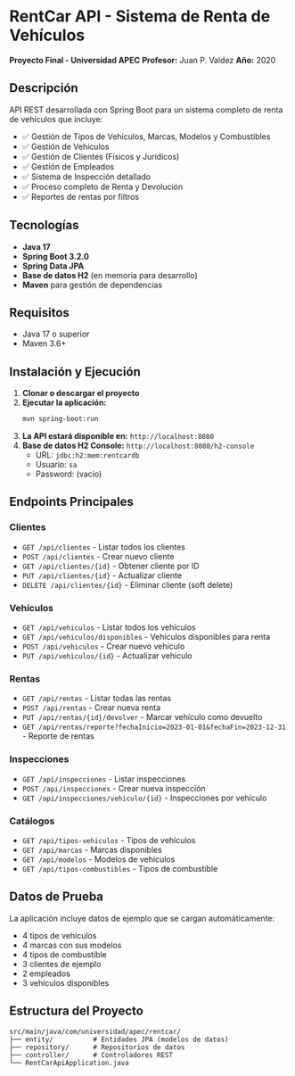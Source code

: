 # RentCar API - Sistema de Renta de Vehículos

**Proyecto Final - Universidad APEC**
**Profesor:** Juan P. Valdez
**Año:** 2020

## Descripción

API REST desarrollada con Spring Boot para un sistema completo de renta de vehículos que incluye:

- ✅ Gestión de Tipos de Vehículos, Marcas, Modelos y Combustibles
- ✅ Gestión de Vehículos
- ✅ Gestión de Clientes (Físicos y Jurídicos)
- ✅ Gestión de Empleados
- ✅ Sistema de Inspección detallado
- ✅ Proceso completo de Renta y Devolución
- ✅ Reportes de rentas por filtros

## Tecnologías

- **Java 17**
- **Spring Boot 3.2.0**
- **Spring Data JPA**
- **Base de datos H2** (en memoria para desarrollo)
- **Maven** para gestión de dependencias

## Requisitos

- Java 17 o superior
- Maven 3.6+

## Instalación y Ejecución

1. **Clonar o descargar el proyecto**
2. **Ejecutar la aplicación:**
   ```bash
   mvn spring-boot:run
   ```
3. **La API estará disponible en:** `http://localhost:8080`
4. **Base de datos H2 Console:** `http://localhost:8080/h2-console`
   - URL: `jdbc:h2:mem:rentcardb`
   - Usuario: `sa`
   - Password: (vacío)

## Endpoints Principales

### Clientes
- `GET /api/clientes` - Listar todos los clientes
- `POST /api/clientes` - Crear nuevo cliente
- `GET /api/clientes/{id}` - Obtener cliente por ID
- `PUT /api/clientes/{id}` - Actualizar cliente
- `DELETE /api/clientes/{id}` - Eliminar cliente (soft delete)

### Vehículos
- `GET /api/vehiculos` - Listar todos los vehículos
- `GET /api/vehiculos/disponibles` - Vehículos disponibles para renta
- `POST /api/vehiculos` - Crear nuevo vehículo
- `PUT /api/vehiculos/{id}` - Actualizar vehículo

### Rentas
- `GET /api/rentas` - Listar todas las rentas
- `POST /api/rentas` - Crear nueva renta
- `PUT /api/rentas/{id}/devolver` - Marcar vehículo como devuelto
- `GET /api/rentas/reporte?fechaInicio=2023-01-01&fechaFin=2023-12-31` - Reporte de rentas

### Inspecciones
- `GET /api/inspecciones` - Listar inspecciones
- `POST /api/inspecciones` - Crear nueva inspección
- `GET /api/inspecciones/vehiculo/{id}` - Inspecciones por vehículo

### Catálogos
- `GET /api/tipos-vehiculos` - Tipos de vehículos
- `GET /api/marcas` - Marcas disponibles
- `GET /api/modelos` - Modelos de vehículos
- `GET /api/tipos-combustibles` - Tipos de combustible

## Datos de Prueba

La aplicación incluye datos de ejemplo que se cargan automáticamente:
- 4 tipos de vehículos
- 4 marcas con sus modelos
- 4 tipos de combustible
- 3 clientes de ejemplo
- 2 empleados
- 3 vehículos disponibles

## Estructura del Proyecto

```
src/main/java/com/universidad/apec/rentcar/
├── entity/          # Entidades JPA (modelos de datos)
├── repository/      # Repositorios de datos
├── controller/      # Controladores REST
└── RentCarApiApplication.java
```
